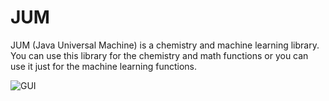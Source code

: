 # JUM
JUM (Java Universal Machine) is a chemistry and machine learning library.
You can use this library for the chemistry and math functions or you can use it just for
the machine learning functions.

![GUI](https://i.ibb.co/qDgyKn3/example.png)

